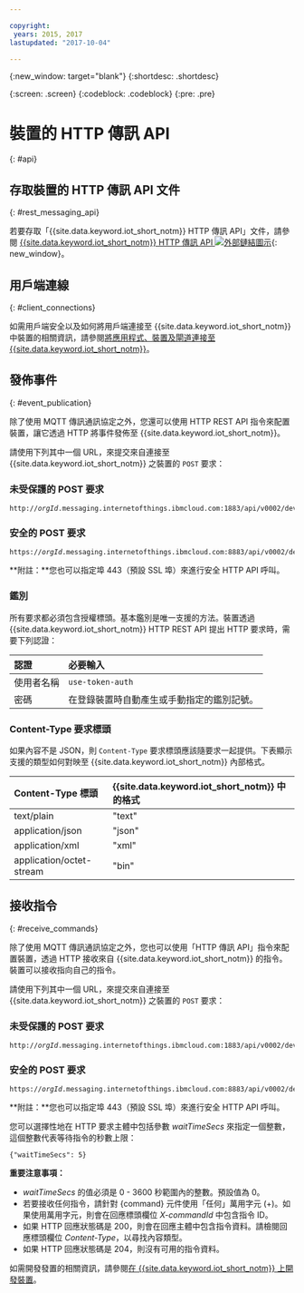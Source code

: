 ```yaml
---

copyright:
 years: 2015, 2017
lastupdated: "2017-10-04"

---
```


{:new_window: target="blank"}
{:shortdesc: .shortdesc}

{:screen: .screen}
{:codeblock: .codeblock}
{:pre: .pre}

# 裝置的 HTTP 傳訊 API
{: #api}


## 存取裝置的 HTTP 傳訊 API 文件
{: #rest_messaging_api}

若要存取「{{site.data.keyword.iot_short_notm}} HTTP 傳訊 API」文件，請參閱 [{{site.data.keyword.iot_short_notm}} HTTP 傳訊 API ![外部鏈結圖示](../../../icons/launch-glyph.svg)](https://docs.internetofthings.ibmcloud.com/apis/swagger/v0002/http-messaging.html){: new_window}。


## 用戶端連線
{: #client_connections}

如需用戶端安全以及如何將用戶端連接至 {{site.data.keyword.iot_short_notm}} 中裝置的相關資訊，請參閱[將應用程式、裝置及閘道連接至 {{site.data.keyword.iot_short_notm}}](../reference/security/connect_devices_apps_gw.html)。

## 發佈事件
{: #event_publication}

除了使用 MQTT 傳訊通訊協定之外，您還可以使用 HTTP REST API 指令來配置裝置，讓它透過 HTTP 將事件發佈至 {{site.data.keyword.iot_short_notm}}。

請使用下列其中一個 URL，來提交來自連接至 {{site.data.keyword.iot_short_notm}} 之裝置的 ``POST`` 要求：

### 未受保護的 POST 要求
<pre class="pre"><code class="hljs">http://<var class="keyword varname">orgId</var>.messaging.internetofthings.ibmcloud.com:1883/api/v0002/device/types/<var class="keyword varname">typeId</var>/devices/<var class="keyword varname">deviceId</var>/events/<var class="keyword varname">eventId</var></code></pre>

### 安全的 POST 要求

<pre class="pre"><code class="hljs">https://<var class="keyword varname">orgId</var>.messaging.internetofthings.ibmcloud.com:8883/api/v0002/device/types/<var class="keyword varname">typeId</var>/devices/<var class="keyword varname">deviceId</var>/events/<var class="keyword varname">eventId</var></code></pre>

**附註：**您也可以指定埠 443（預設 SSL 埠）來進行安全 HTTP API 呼叫。

### 鑑別

所有要求都必須包含授權標頭。基本鑑別是唯一支援的方法。裝置透過 {{site.data.keyword.iot_short_notm}} HTTP REST API 提出 HTTP 要求時，需要下列認證：

|認證|必要輸入|
|:---|:---|
|使用者名稱|`use-token-auth`
|密碼| 在登錄裝置時自動產生或手動指定的鑑別記號。


### Content-Type 要求標頭

如果內容不是 JSON，則 `Content-Type` 要求標頭應該隨要求一起提供。下表顯示支援的類型如何對映至 {{site.data.keyword.iot_short_notm}} 內部格式。

|Content-Type 標頭|{{site.data.keyword.iot_short_notm}} 中的格式|
|:---|:---|
|text/plain|"text"
|application/json| "json"
|application/xml| "xml"
|application/octet-stream|"bin"

## 接收指令
{: #receive_commands}

除了使用 MQTT 傳訊通訊協定之外，您也可以使用「HTTP 傳訊 API」指令來配置裝置，透過 HTTP 接收來自 {{site.data.keyword.iot_short_notm}} 的指令。裝置可以接收指向自己的指令。

請使用下列其中一個 URL，來提交來自連接至 {{site.data.keyword.iot_short_notm}} 之裝置的 ``POST`` 要求：

### 未受保護的 POST 要求
<pre class="pre"><code class="hljs">http://<var class="keyword varname">orgId</var>.messaging.internetofthings.ibmcloud.com:1883/api/v0002/device/types/<var class="keyword varname">typeId</var>/devices/<var class="keyword varname">deviceId</var>/commands/<var class="keyword varname">command</var>/request</code></pre>

### 安全的 POST 要求

<pre class="pre"><code class="hljs">https://<var class="keyword varname">orgId</var>.messaging.internetofthings.ibmcloud.com:8883/api/v0002/device/types/<var class="keyword varname">typeId</var>/devices/<var class="keyword varname">deviceId</var>/commands/<var class="keyword varname">command</var>/request</code></pre>

**附註：**您也可以指定埠 443（預設 SSL 埠）來進行安全 HTTP API 呼叫。

您可以選擇性地在 HTTP 要求主體中包括參數 *waitTimeSecs* 來指定一個整數，這個整數代表等待指令的秒數上限：
<pre class="pre"><code class="hljs">{"waitTimeSecs": 5} </code></pre>


**重要注意事項：**
- *waitTimeSecs* 的值必須是 0 - 3600 秒範圍內的整數。預設值為 0。
- 若要接收任何指令，請針對 {command} 元件使用「任何」萬用字元 (+)。如果使用萬用字元，則會在回應標頭欄位 *X-commandId* 中包含指令 ID。
- 如果 HTTP 回應狀態碼是 200，則會在回應主體中包含指令資料。請檢閱回應標頭欄位 *Content-Type*，以尋找內容類型。
- 如果 HTTP 回應狀態碼是 204，則沒有可用的指令資料。


如需開發發置的相關資訊，請參閱[在 {{site.data.keyword.iot_short_notm}} 上開發裝置](../devices/device_dev_index.html)。

